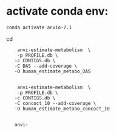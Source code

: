 # activate conda env:

	conda activate anvio-7.1


cd 
	
		anvi-estimate-metabolism  \
		-p PROFILE.db \
	   -c CONTIGS.db \
	   -C DAS --add-coverage \
	   -O human_estimate_metabo_DAS 
	   
	   
	   	anvi-estimate-metabolism  \
		-p PROFILE.db \
	   -c CONTIGS.db \
	   -C concoct_10 --add-coverage \
	   -O human_estimate_metabo_concoct_10
	   
	   
	   anvi-